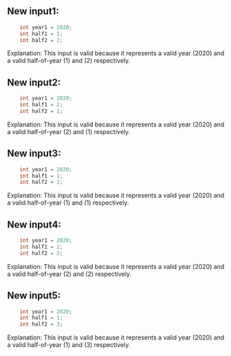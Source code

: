## New input1:
```java
    int year1 = 2020;
    int half1 = 1;
    int half2 = 2;
```
Explanation: This input is valid because it represents a valid year (2020) and a valid half-of-year (1) and (2) respectively.

## New input2:
```java
    int year1 = 2020;
    int half1 = 2;
    int half2 = 1;
```
Explanation: This input is valid because it represents a valid year (2020) and a valid half-of-year (2) and (1) respectively.

## New input3:
```java
    int year1 = 2020;
    int half1 = 1;
    int half2 = 1;
```
Explanation: This input is valid because it represents a valid year (2020) and a valid half-of-year (1) and (1) respectively.

## New input4:
```java
    int year1 = 2020;
    int half1 = 2;
    int half2 = 2;
```
Explanation: This input is valid because it represents a valid year (2020) and a valid half-of-year (2) and (2) respectively.

## New input5:
```java
    int year1 = 2020;
    int half1 = 1;
    int half2 = 3;
```
Explanation: This input is valid because it represents a valid year (2020) and a valid half-of-year (1) and (3) respectively.
